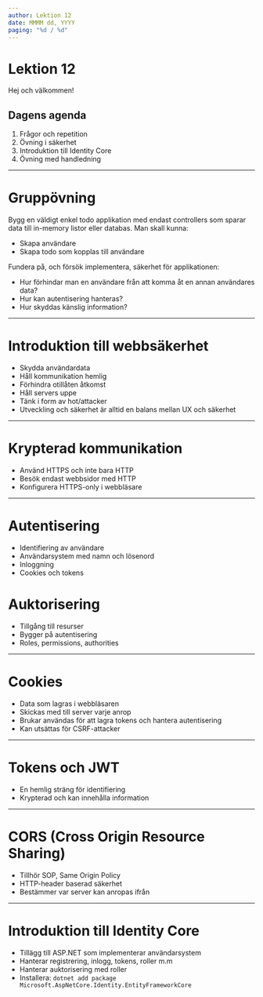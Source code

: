 ```yaml
---
author: Lektion 12
date: MMMM dd, YYYY
paging: "%d / %d"
---
```


# Lektion 12

Hej och välkommen!

## Dagens agenda

1. Frågor och repetition
2. Övning i säkerhet
3. Introduktion till Identity Core
4. Övning med handledning

---

# Gruppövning

Bygg en väldigt enkel todo applikation med endast controllers som sparar data till in-memory listor eller databas. Man skall kunna:

- Skapa användare
- Skapa todo som kopplas till användare

Fundera på, och försök implementera, säkerhet för applikationen:

- Hur förhindar man en användare från att komma åt en annan användares data?
- Hur kan autentisering hanteras?
- Hur skyddas känslig information?

---

# Introduktion till webbsäkerhet

- Skydda användardata
- Håll kommunikation hemlig
- Förhindra otillåten åtkomst
- Håll servers uppe
- Tänk i form av hot/attacker
- Utveckling och säkerhet är alltid en balans mellan UX och säkerhet

---

# Krypterad kommunikation

- Använd HTTPS och inte bara HTTP
- Besök endast webbsidor med HTTP
- Konfigurera HTTPS-only i webbläsare

---

# Autentisering

- Identifiering av användare
- Användarsystem med namn och lösenord
- Inloggning
- Cookies och tokens

# Auktorisering

- Tillgång till resurser
- Bygger på autentisering
- Roles, permissions, authorities

---

# Cookies

- Data som lagras i webbläsaren
- Skickas med till server varje anrop
- Brukar användas för att lagra tokens och hantera autentisering
- Kan utsättas för CSRF-attacker

---

# Tokens och JWT

- En hemlig sträng för identifiering
- Krypterad och kan innehålla information

---

# CORS (Cross Origin Resource Sharing)

- Tillhör SOP, Same Origin Policy
- HTTP-header baserad säkerhet
- Bestämmer var server kan anropas ifrån

---

# Introduktion till Identity Core

- Tillägg till ASP.NET som implementerar användarsystem
- Hanterar registrering, inlogg, tokens, roller m.m
- Hanterar auktorisering med roller
- Installera: `dotnet add package Microsoft.AspNetCore.Identity.EntityFrameworkCore`
